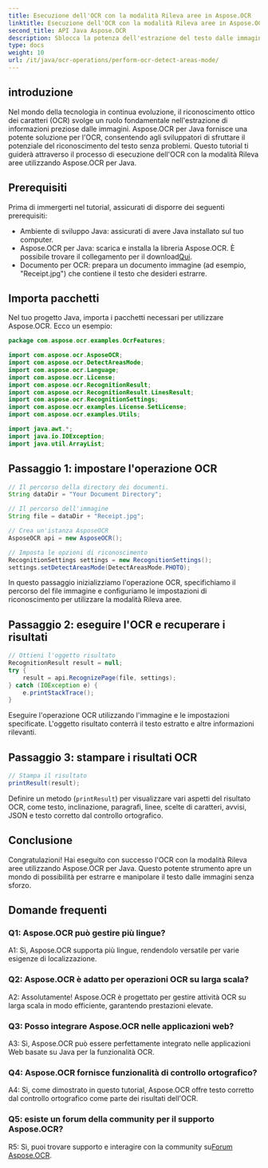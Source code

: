 ```yaml
---
title: Esecuzione dell'OCR con la modalità Rileva aree in Aspose.OCR
linktitle: Esecuzione dell'OCR con la modalità Rileva aree in Aspose.OCR
second_title: API Java Aspose.OCR
description: Sblocca la potenza dell'estrazione del testo dalle immagini con Aspose.OCR per Java. Un tutorial completo sull'OCR con la modalità Rileva aree.
type: docs
weight: 10
url: /it/java/ocr-operations/perform-ocr-detect-areas-mode/
---
```

## introduzione

Nel mondo della tecnologia in continua evoluzione, il riconoscimento ottico dei caratteri (OCR) svolge un ruolo fondamentale nell'estrazione di informazioni preziose dalle immagini. Aspose.OCR per Java fornisce una potente soluzione per l'OCR, consentendo agli sviluppatori di sfruttare il potenziale del riconoscimento del testo senza problemi. Questo tutorial ti guiderà attraverso il processo di esecuzione dell'OCR con la modalità Rileva aree utilizzando Aspose.OCR per Java.

## Prerequisiti

Prima di immergerti nel tutorial, assicurati di disporre dei seguenti prerequisiti:

- Ambiente di sviluppo Java: assicurati di avere Java installato sul tuo computer.
-  Aspose.OCR per Java: scarica e installa la libreria Aspose.OCR. È possibile trovare il collegamento per il download[Qui](https://releases.aspose.com/ocr/java/).
- Documento per OCR: prepara un documento immagine (ad esempio, "Receipt.jpg") che contiene il testo che desideri estrarre.

## Importa pacchetti

Nel tuo progetto Java, importa i pacchetti necessari per utilizzare Aspose.OCR. Ecco un esempio:

```java
package com.aspose.ocr.examples.OcrFeatures;

import com.aspose.ocr.AsposeOCR;
import com.aspose.ocr.DetectAreasMode;
import com.aspose.ocr.Language;
import com.aspose.ocr.License;
import com.aspose.ocr.RecognitionResult;
import com.aspose.ocr.RecognitionResult.LinesResult;
import com.aspose.ocr.RecognitionSettings;
import com.aspose.ocr.examples.License.SetLicense;
import com.aspose.ocr.examples.Utils;

import java.awt.*;
import java.io.IOException;
import java.util.ArrayList;
```

## Passaggio 1: impostare l'operazione OCR

```java
// Il percorso della directory dei documenti.
String dataDir = "Your Document Directory";

// Il percorso dell'immagine
String file = dataDir + "Receipt.jpg";

// Crea un'istanza AsposeOCR
AsposeOCR api = new AsposeOCR();

// Imposta le opzioni di riconoscimento
RecognitionSettings settings = new RecognitionSettings();
settings.setDetectAreasMode(DetectAreasMode.PHOTO);
```

In questo passaggio inizializziamo l'operazione OCR, specifichiamo il percorso del file immagine e configuriamo le impostazioni di riconoscimento per utilizzare la modalità Rileva aree.

## Passaggio 2: eseguire l'OCR e recuperare i risultati

```java
// Ottieni l'oggetto risultato
RecognitionResult result = null;
try {
    result = api.RecognizePage(file, settings);
} catch (IOException e) {
    e.printStackTrace();
}
```

Eseguire l'operazione OCR utilizzando l'immagine e le impostazioni specificate. L'oggetto risultato conterrà il testo estratto e altre informazioni rilevanti.

## Passaggio 3: stampare i risultati OCR

```java
// Stampa il risultato
printResult(result);
```

Definire un metodo (`printResult`) per visualizzare vari aspetti del risultato OCR, come testo, inclinazione, paragrafi, linee, scelte di caratteri, avvisi, JSON e testo corretto dal controllo ortografico.

## Conclusione

Congratulazioni! Hai eseguito con successo l'OCR con la modalità Rileva aree utilizzando Aspose.OCR per Java. Questo potente strumento apre un mondo di possibilità per estrarre e manipolare il testo dalle immagini senza sforzo.

## Domande frequenti

### Q1: Aspose.OCR può gestire più lingue?

A1: Sì, Aspose.OCR supporta più lingue, rendendolo versatile per varie esigenze di localizzazione.

### Q2: Aspose.OCR è adatto per operazioni OCR su larga scala?

A2: Assolutamente! Aspose.OCR è progettato per gestire attività OCR su larga scala in modo efficiente, garantendo prestazioni elevate.

### Q3: Posso integrare Aspose.OCR nelle applicazioni web?

A3: Sì, Aspose.OCR può essere perfettamente integrato nelle applicazioni Web basate su Java per la funzionalità OCR.

### Q4: Aspose.OCR fornisce funzionalità di controllo ortografico?

A4: Sì, come dimostrato in questo tutorial, Aspose.OCR offre testo corretto dal controllo ortografico come parte dei risultati dell'OCR.

### Q5: esiste un forum della community per il supporto Aspose.OCR?

 R5: Sì, puoi trovare supporto e interagire con la community su[Forum Aspose.OCR](https://forum.aspose.com/c/ocr/16).
